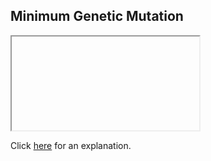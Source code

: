 ##  Minimum Genetic Mutation 

<iframe></iframe>

Click [here](Explanation.md) for an explanation.

